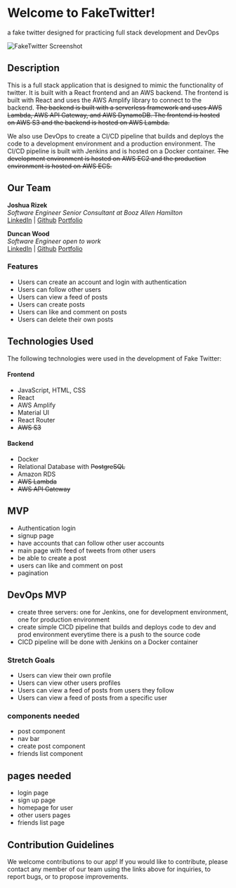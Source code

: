# Welcome to FakeTwitter!

a fake twitter designed for practicing full stack development and DevOps

![FakeTwitter Screenshot](./fake-twitter/src/assets/app-demo.gif)

## Description

This is a full stack application that is designed to mimic the functionality of twitter. It is built with a React frontend and an AWS backend. The frontend is built with React and uses the AWS Amplify library to connect to the backend. ~~The backend is built with a serverless framework and uses AWS Lambda, AWS API Gateway, and AWS DynamoDB. The frontend is hosted on AWS S3 and the backend is hosted on AWS Lambda.~~

We also use DevOps to create a CI/CD pipeline that builds and deploys the code to a development environment and a production environment. The CI/CD pipeline is built with Jenkins and is hosted on a Docker container. ~~The development environment is hosted on AWS EC2 and the production environment is hosted on AWS ECS.~~

## Our Team

**Joshua Rizek**<br/>
_Software Engineer Senior Consultant at Booz Allen Hamilton_<br/>
[LinkedIn](https://www.linkedin.com/in/joshua-rizek-1a6a28199/) |
[Github](https://github.com/rizekj12)
[Portfolio](https://joshuarizek.netlify.app/)
<br/>

**Duncan Wood**<br/>
_Software Engineer open to work_<br/>
[LinkedIn](https://www.linkedin.com/in/duncanwoodpro/) |
[Github](https://github.com/Duncan-Wood)
[Portfolio](https://duncanwoodpro.netlify.app/)

### Features

- Users can create an account and login with authentication
- Users can follow other users
- Users can view a feed of posts
- Users can create posts
- Users can like and comment on posts
- Users can delete their own posts

## Technologies Used

The following technologies were used in the development of Fake Twitter:

#### Frontend

- JavaScript, HTML, CSS
- React
- AWS Amplify
- Material UI
- React Router
- ~~AWS S3~~

#### Backend

- Docker
- Relational Database with ~~PostgreSQL~~
- Amazon RDS
- ~~AWS Lambda~~
- ~~AWS API Gateway~~

## MVP

- Authentication login
- signup page
- have accounts that can follow other user accounts
- main page with feed of tweets from other users
- be able to create a post
- users can like and comment on post
- pagination

## DevOps MVP

- create three servers: one for Jenkins, one for development environment, one for production environment
- create simple CICD pipeline that builds and deploys code to dev and prod environment everytime there is a push to the source code
- CICD pipeline will be done with Jenkins on a Docker container

### Stretch Goals

- Users can view their own profile
- Users can view other users profiles
- Users can view a feed of posts from users they follow
- Users can view a feed of posts from a specific user

### components needed

- post component
- nav bar
- create post component
- friends list component

## pages needed

- login page
- sign up page
- homepage for user
- other users pages
- friends list page

## Contribution Guidelines

We welcome contributions to our app! If you would like to contribute, please contact any member of our team using the links above for inquiries, to report bugs, or to propose improvements.

